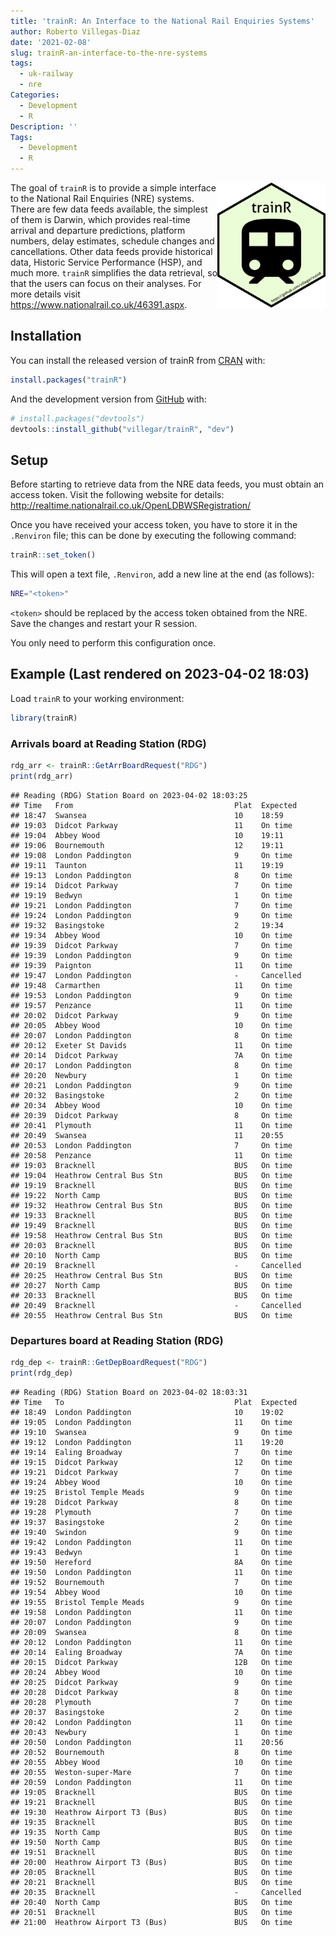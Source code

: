 ```yaml
---
title: 'trainR: An Interface to the National Rail Enquiries Systems'
author: Roberto Villegas-Diaz
date: '2021-02-08'
slug: trainR-an-interface-to-the-nre-systems
tags:
  - uk-railway
  - nre
Categories:
  - Development
  - R
Description: ''
Tags:
  - Development
  - R
---
```


<img src="https://raw.githubusercontent.com/villegar/trainR/main/inst/images/logo.png" alt="logo" align="right" height=200px/>

The goal of `trainR` is to provide a simple interface to the 
National Rail Enquiries (NRE) systems. There are few data feeds 
available, the simplest of them is Darwin, which provides real-time 
arrival and departure predictions, platform numbers, delay estimates, 
schedule changes and cancellations. Other data feeds provide historical 
data, Historic Service Performance (HSP), and much more. `trainR` 
simplifies the data retrieval, so that the users can focus on their 
analyses. For more details visit 
https://www.nationalrail.co.uk/46391.aspx.

## Installation

You can install the released version of trainR from [CRAN](https://CRAN.R-project.org) with:

``` r
install.packages("trainR")
```

And the development version from [GitHub](https://github.com/) with:

``` r
# install.packages("devtools")
devtools::install_github("villegar/trainR", "dev")
```

## Setup
Before starting to retrieve data from the NRE data feeds, you must obtain an access token. 
Visit the following website for details: http://realtime.nationalrail.co.uk/OpenLDBWSRegistration/

Once you have received your access token, you have to store it in the `.Renviron` file; this can be 
done by executing the following command:


```r
trainR::set_token()
```

This will open a text file, `.Renviron`, add a new line at the end (as follows):

```bash
NRE="<token>"
```

`<token>` should be replaced by the access token obtained from the NRE. Save the changes and restart 
your R session.

You only need to perform this configuration once.

## Example (Last rendered on 2023-04-02 18:03)

Load `trainR` to your working environment:

```r
library(trainR)
```

### Arrivals board at Reading Station (RDG)


```r
rdg_arr <- trainR::GetArrBoardRequest("RDG")
print(rdg_arr)
```

```
## Reading (RDG) Station Board on 2023-04-02 18:03:25
## Time   From                                    Plat  Expected
## 18:47  Swansea                                 10    18:59
## 19:03  Didcot Parkway                          11    On time
## 19:04  Abbey Wood                              10    19:11
## 19:06  Bournemouth                             12    19:11
## 19:08  London Paddington                       9     On time
## 19:11  Taunton                                 11    19:19
## 19:13  London Paddington                       8     On time
## 19:14  Didcot Parkway                          7     On time
## 19:19  Bedwyn                                  1     On time
## 19:21  London Paddington                       7     On time
## 19:24  London Paddington                       9     On time
## 19:32  Basingstoke                             2     19:34
## 19:34  Abbey Wood                              10    On time
## 19:39  Didcot Parkway                          7     On time
## 19:39  London Paddington                       9     On time
## 19:39  Paignton                                11    On time
## 19:47  London Paddington                       -     Cancelled
## 19:48  Carmarthen                              11    On time
## 19:53  London Paddington                       9     On time
## 19:57  Penzance                                11    On time
## 20:02  Didcot Parkway                          9     On time
## 20:05  Abbey Wood                              10    On time
## 20:07  London Paddington                       8     On time
## 20:12  Exeter St Davids                        11    On time
## 20:14  Didcot Parkway                          7A    On time
## 20:17  London Paddington                       8     On time
## 20:20  Newbury                                 1     On time
## 20:21  London Paddington                       9     On time
## 20:32  Basingstoke                             2     On time
## 20:34  Abbey Wood                              10    On time
## 20:39  Didcot Parkway                          8     On time
## 20:41  Plymouth                                11    On time
## 20:49  Swansea                                 11    20:55
## 20:53  London Paddington                       7     On time
## 20:58  Penzance                                11    On time
## 19:03  Bracknell                               BUS   On time
## 19:04  Heathrow Central Bus Stn                BUS   On time
## 19:19  Bracknell                               BUS   On time
## 19:22  North Camp                              BUS   On time
## 19:32  Heathrow Central Bus Stn                BUS   On time
## 19:33  Bracknell                               BUS   On time
## 19:49  Bracknell                               BUS   On time
## 19:58  Heathrow Central Bus Stn                BUS   On time
## 20:03  Bracknell                               BUS   On time
## 20:10  North Camp                              BUS   On time
## 20:19  Bracknell                               -     Cancelled
## 20:25  Heathrow Central Bus Stn                BUS   On time
## 20:27  North Camp                              BUS   On time
## 20:33  Bracknell                               BUS   On time
## 20:49  Bracknell                               -     Cancelled
## 20:55  Heathrow Central Bus Stn                BUS   On time
```

### Departures board at Reading Station (RDG)


```r
rdg_dep <- trainR::GetDepBoardRequest("RDG")
print(rdg_dep)
```

```
## Reading (RDG) Station Board on 2023-04-02 18:03:31
## Time   To                                      Plat  Expected
## 18:49  London Paddington                       10    19:02
## 19:05  London Paddington                       11    On time
## 19:10  Swansea                                 9     On time
## 19:12  London Paddington                       11    19:20
## 19:14  Ealing Broadway                         7     On time
## 19:15  Didcot Parkway                          12    On time
## 19:21  Didcot Parkway                          7     On time
## 19:24  Abbey Wood                              10    On time
## 19:25  Bristol Temple Meads                    9     On time
## 19:28  Didcot Parkway                          8     On time
## 19:28  Plymouth                                7     On time
## 19:37  Basingstoke                             2     On time
## 19:40  Swindon                                 9     On time
## 19:42  London Paddington                       11    On time
## 19:43  Bedwyn                                  1     On time
## 19:50  Hereford                                8A    On time
## 19:50  London Paddington                       11    On time
## 19:52  Bournemouth                             7     On time
## 19:54  Abbey Wood                              10    On time
## 19:55  Bristol Temple Meads                    9     On time
## 19:58  London Paddington                       11    On time
## 20:07  London Paddington                       9     On time
## 20:09  Swansea                                 8     On time
## 20:12  London Paddington                       11    On time
## 20:14  Ealing Broadway                         7A    On time
## 20:15  Didcot Parkway                          12B   On time
## 20:24  Abbey Wood                              10    On time
## 20:25  Didcot Parkway                          9     On time
## 20:28  Didcot Parkway                          8     On time
## 20:28  Plymouth                                7     On time
## 20:37  Basingstoke                             2     On time
## 20:42  London Paddington                       11    On time
## 20:43  Newbury                                 1     On time
## 20:50  London Paddington                       11    20:56
## 20:52  Bournemouth                             8     On time
## 20:55  Abbey Wood                              10    On time
## 20:55  Weston-super-Mare                       7     On time
## 20:59  London Paddington                       11    On time
## 19:05  Bracknell                               BUS   On time
## 19:21  Bracknell                               BUS   On time
## 19:30  Heathrow Airport T3 (Bus)               BUS   On time
## 19:35  Bracknell                               BUS   On time
## 19:35  North Camp                              BUS   On time
## 19:50  North Camp                              BUS   On time
## 19:51  Bracknell                               BUS   On time
## 20:00  Heathrow Airport T3 (Bus)               BUS   On time
## 20:05  Bracknell                               BUS   On time
## 20:21  Bracknell                               BUS   On time
## 20:35  Bracknell                               -     Cancelled
## 20:40  North Camp                              BUS   On time
## 20:51  Bracknell                               BUS   On time
## 21:00  Heathrow Airport T3 (Bus)               BUS   On time
```
